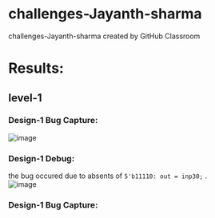 # challenges-Jayanth-sharma
challenges-Jayanth-sharma created by GitHub Classroom
# Results:
## level-1 
### Design-1 Bug Capture:
![image](https://user-images.githubusercontent.com/53760504/181523667-a8a8ead6-5c42-4dd5-bd44-88b1f37875e9.png)
### Design-1 Debug:<br/>
  the bug occured due to absents of ` 5'b11110: out = inp30; ` .<br/>
![image](https://user-images.githubusercontent.com/53760504/181551350-c8fda7c1-f96d-43c0-a3d3-a061a704934b.png)
### Design-1 Bug Capture:<br/>
